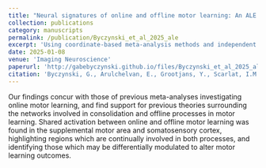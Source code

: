 ```yaml
---
title: "Neural signatures of online and offline motor learning: An ALE meta-analysis"
collection: publications
category: manuscripts
permalink: /publication/Byczynski_et_al_2025_ale
excerpt: 'Using coordinate-based meta-analysis methods and independent review, 1,777 studies were returned from three databases. 38 studies investigating motor task learning met the inclusion criteria, were allocated as either online or offline learning based on their scanning placement, and revealed both unique and overlapping regional activation/deactivation patterns.'
date: 2025-01-08
venue: 'Imaging Neuroscience'
paperurl: 'http://gabebyczynski.github.io/files/Byczynski_et_al_2025_ale.pdf'
citation: 'Byczynski, G., Arulchelvan, E., Grootjans, Y., Scarlat, I.M., Brady, S., Kamdar, S., Vanneste, S (2025). &quot;Neural signatures of online and offline motor learning: An ALE meta-analysis.&quot; <i>Imaging Neuroscience</i>.'
---
```


 Our findings concur with those of previous meta-analyses investigating online motor learning, and find support for previous theories surrounding the networks involved in consolidation and offline processes in motor learning. Shared activation between online and offline motor learning was found in the supplemental motor area and somatosensory cortex, highlighting regions which are continually involved in both processes, and identifying those which may be differentially modulated to alter motor learning outcomes.

